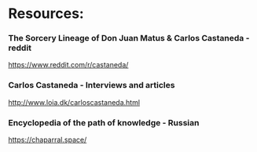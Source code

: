 # Resources:

### The Sorcery Lineage of Don Juan Matus & Carlos Castaneda - reddit
https://www.reddit.com/r/castaneda/

### Carlos Castaneda - Interviews and articles
http://www.loia.dk/carloscastaneda.html


### Encyclopedia of the path of knowledge - Russian
https://chaparral.space/
